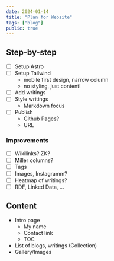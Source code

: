 ```yaml
---
date: 2024-01-14
title: "Plan for Website"
tags: ["blog"]
public: true
---
```


## Step-by-step

- [ ] Setup Astro
- [ ] Setup Tailwind
  - mobile first design, narrow column
  - no styling, just content!
- [ ] Add writings
- [ ] Style writings
  - Markdown focus
- [ ] Publish
  - Github Pages?
  - URL

### Improvements

- [ ] Wikilinks? ZK?
- [ ] Miller columns?
- [ ] Tags
- [ ] Images, Instagramm?
- [ ] Heatmap of writings?
- [ ] RDF, Linked Data, ...

## Content

- Intro page
  - My name
  - Contact link
  - TOC
- List of blogs, writings (Collection)
- Gallery/Images
